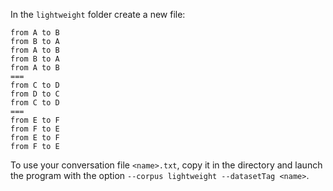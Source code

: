 In the `lightweight` folder create a new file:

```
from A to B
from B to A
from A to B
from B to A
from A to B
===
from C to D
from D to C
from C to D
===
from E to F
from F to E
from E to F
from F to E
```

To use your conversation file `<name>.txt`, copy it in the directory and launch the program with the option `--corpus lightweight --datasetTag <name>`.
